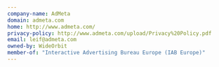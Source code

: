 ```yaml
---
company-name: AdMeta
domain: admeta.com
home: http://www.admeta.com/
privacy-policy: http://www.admeta.com/upload/Privacy%20Policy.pdf
email: leif@admeta.com
owned-by: WideOrbit
member-of: "Interactive Advertising Bureau Europe (IAB Europe)"
---
```




